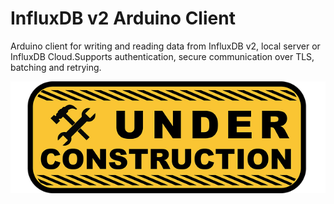 # InfluxDB v2 Arduino Client

Arduino client for writing and reading data from InfluxDB v2, local server or InfluxDB Cloud.Supports authentication, secure communication over TLS, batching and retrying.

![Under Construction](res/under-construction.png "Image by Jose R. Cabello from Pixabay")


<!--
## Batch writes
Client can write  data in batches, which is more officient. However, **if using batch writes, you new to create points with timestamps**. If points will not have timestamp assigned, InfluxDB will assign timestamp at the time of writing, which could be much later than the time of point creation.
Set batch sizes based on write cycles and updates requirement. 
E.g. If you would like to see updates on dashboard each minute and you are writing once per minute, batchsize should be 1 (or more depending of how many points do you write at once). In case your dashboard needs updates each hour and you are writing 3 points at once each minute, your batch size shoud be 180. Maximum recommended batchsize is 200.
-->
